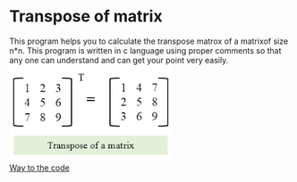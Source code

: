# Transpose of matrix
This program helps you to calculate the transpose matrox of a matrixof size n*n. 
This program is written in c language using proper comments so that any one can understand and can get your point very easily.
![](https://github.com/ASTHA193/transposeofmatrix/blob/master/transpose.png)
<br />
[Way to the code](https://github.com/ASTHA193/transposeofmatrix/commit/161e06deac7800825f1cee1b92e44be5fee2d6ff)
